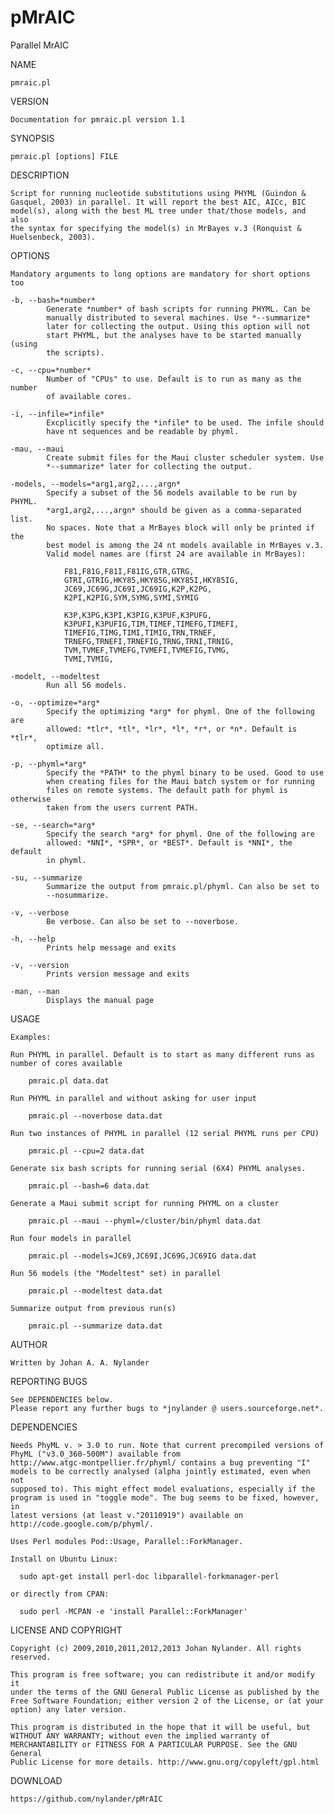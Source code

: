 pMrAIC
======

Parallel MrAIC

NAME

    pmraic.pl


VERSION

    Documentation for pmraic.pl version 1.1


SYNOPSIS

    pmraic.pl [options] FILE


DESCRIPTION

    Script for running nucleotide substitutions using PHYML (Guindon &
    Gasquel, 2003) in parallel. It will report the best AIC, AICc, BIC
    model(s), along with the best ML tree under that/those models, and also
    the syntax for specifying the model(s) in MrBayes v.3 (Ronquist &
    Huelsenbeck, 2003).


OPTIONS

    Mandatory arguments to long options are mandatory for short options too

    -b, --bash=*number*
            Generate *number* of bash scripts for running PHYML. Can be
            manually distributed to several machines. Use *--summarize*
            later for collecting the output. Using this option will not
            start PHYML, but the analyses have to be started manually (using
            the scripts).

    -c, --cpu=*number*
            Number of "CPUs" to use. Default is to run as many as the number
            of available cores.

    -i, --infile=*infile*
            Excplicitly specify the *infile* to be used. The infile should
            have nt sequences and be readable by phyml.

    -mau, --maui
            Create submit files for the Maui cluster scheduler system. Use
            *--summarize* later for collecting the output.

    -models, --models=*arg1,arg2,...,argn*
            Specify a subset of the 56 models available to be run by PHYML.
            *arg1,arg2,...,argn* should be given as a comma-separated list.
            No spaces. Note that a MrBayes block will only be printed if the
            best model is among the 24 nt models available in MrBayes v.3.
            Valid model names are (first 24 are available in MrBayes):

                F81,F81G,F81I,F81IG,GTR,GTRG,
                GTRI,GTRIG,HKY85,HKY85G,HKY85I,HKY85IG,
                JC69,JC69G,JC69I,JC69IG,K2P,K2PG,
                K2PI,K2PIG,SYM,SYMG,SYMI,SYMIG

                K3P,K3PG,K3PI,K3PIG,K3PUF,K3PUFG,
                K3PUFI,K3PUFIG,TIM,TIMEF,TIMEFG,TIMEFI,
                TIMEFIG,TIMG,TIMI,TIMIG,TRN,TRNEF,
                TRNEFG,TRNEFI,TRNEFIG,TRNG,TRNI,TRNIG,
                TVM,TVMEF,TVMEFG,TVMEFI,TVMEFIG,TVMG,
                TVMI,TVMIG,

    -modelt, --modeltest
            Run all 56 models.

    -o, --optimize=*arg*
            Specify the optimizing *arg* for phyml. One of the following are
            allowed: *tlr*, *tl*, *lr*, *l*, *r*, or *n*. Default is *tlr*,
            optimize all.

    -p, --phyml=*arg*
            Specify the *PATH* to the phyml binary to be used. Good to use
            when creating files for the Maui batch system or for running
            files on remote systems. The default path for phyml is otherwise
            taken from the users current PATH.

    -se, --search=*arg*
            Specify the search *arg* for phyml. One of the following are
            allowed: *NNI*, *SPR*, or *BEST*. Default is *NNI*, the default
            in phyml.

    -su, --summarize
            Summarize the output from pmraic.pl/phyml. Can also be set to
            --nosummarize.

    -v, --verbose
            Be verbose. Can also be set to --noverbose.

    -h, --help
            Prints help message and exits

    -v, --version
            Prints version message and exits

    -man, --man
            Displays the manual page


USAGE

    Examples:

    Run PHYML in parallel. Default is to start as many different runs as
    number of cores available

        pmraic.pl data.dat

    Run PHYML in parallel and without asking for user input

        pmraic.pl --noverbose data.dat

    Run two instances of PHYML in parallel (12 serial PHYML runs per CPU)

        pmraic.pl --cpu=2 data.dat

    Generate six bash scripts for running serial (6X4) PHYML analyses.

        pmraic.pl --bash=6 data.dat

    Generate a Maui submit script for running PHYML on a cluster

        pmraic.pl --maui --phyml=/cluster/bin/phyml data.dat

    Run four models in parallel

        pmraic.pl --models=JC69,JC69I,JC69G,JC69IG data.dat

    Run 56 models (the "Modeltest" set) in parallel

        pmraic.pl --modeltest data.dat

    Summarize output from previous run(s)

        pmraic.pl --summarize data.dat


AUTHOR

    Written by Johan A. A. Nylander


REPORTING BUGS

    See DEPENDENCIES below.
    Please report any further bugs to *jnylander @ users.sourceforge.net*.


DEPENDENCIES

    Needs PhyML v. > 3.0 to run. Note that current precompiled versions of
    PhyML ("v3.0_360-500M") available from
    http://www.atgc-montpellier.fr/phyml/ contains a bug preventing "I"
    models to be correctly analysed (alpha jointly estimated, even when not
    supposed to). This might effect model evaluations, especially if the
    program is used in "toggle mode". The bug seems to be fixed, however, in
    latest versions (at least v."20110919") available on
    http://code.google.com/p/phyml/.

    Uses Perl modules Pod::Usage, Parallel::ForkManager.

    Install on Ubuntu Linux:

      sudo apt-get install perl-doc libparallel-forkmanager-perl

    or directly from CPAN:

      sudo perl -MCPAN -e 'install Parallel::ForkManager'


LICENSE AND COPYRIGHT

    Copyright (c) 2009,2010,2011,2012,2013 Johan Nylander. All rights reserved.

    This program is free software; you can redistribute it and/or modify it
    under the terms of the GNU General Public License as published by the
    Free Software Foundation; either version 2 of the License, or (at your
    option) any later version.

    This program is distributed in the hope that it will be useful, but
    WITHOUT ANY WARRANTY; without even the implied warranty of
    MERCHANTABILITY or FITNESS FOR A PARTICULAR PURPOSE. See the GNU General
    Public License for more details. http://www.gnu.org/copyleft/gpl.html


DOWNLOAD

    https://github.com/nylander/pMrAIC

